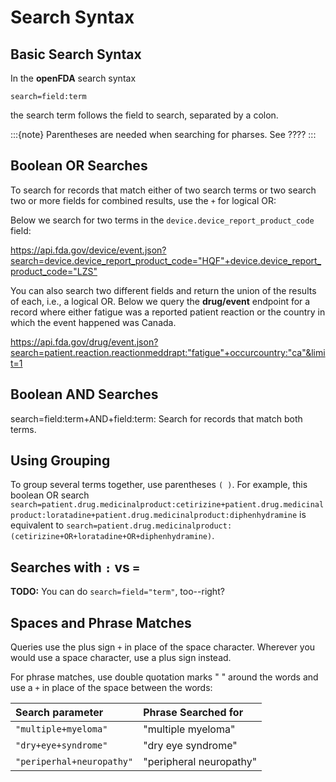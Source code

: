 # Search Syntax

## Basic Search Syntax

In the **openFDA** search syntax

```XQuery
search=field:term
```
the search term follows the field to search, separated by a colon.

:::{note} 
Parentheses are needed when searching for pharses. See ????
:::

## Boolean OR Searches

To search for records that match either of two search terms or two search two or more fields for combined results, use the `+` for logical OR:

Below we search for two terms in the `device.device_report_product_code` field:

<https://api.fda.gov/device/event.json?search=device.device_report_product_code="HQF"+device.device_report_product_code="LZS">

You can also search two different fields and return the union of the results of each, i.e.,  a logical OR. Below we query the
**drug/event** endpoint for a record where either fatigue was a reported patient reaction or the country in which the event happened was Canada.

<https://api.fda.gov/drug/event.json?search=patient.reaction.reactionmeddrapt:"fatigue"+occurcountry:"ca"&limit=1>

## Boolean AND Searches

search=field:term+AND+field:term: Search for records that match both terms.

## Using Grouping

To group several terms together, use parentheses `( )`. For example, this boolean OR search 
`search=patient.drug.medicinalproduct:cetirizine+patient.drug.medicinalproduct:loratadine+patient.drug.medicinalproduct:diphenhydramine`
is equivalent to `search=patient.drug.medicinalproduct:(cetirizine+OR+loratadine+OR+diphenhydramine)`.

## Searches with `:` vs `=`

**TODO:** You can do `search=field="term"`, too--right?

## Spaces and Phrase Matches

Queries use the plus sign `+` in place of the space character. Wherever you would use a space character, use a plus sign instead.

For phrase matches, use double quotation marks " " around the words and use a `+` in place of the space between the words:

| Search parameter   |  Phrase Searched for |
:------------------- | :-------------------------
`"multiple+myeloma"` | "multiple myeloma"
`"dry+eye+syndrome"` | "dry eye syndrome"
`"periperhal+neuropathy"` | "peripheral neuropathy"
